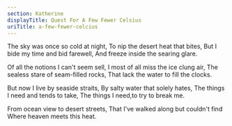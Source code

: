 ```yaml
---
section: Katherine
displayTitle: Quest For A Few Fewer Celsius
uriTitle: a-few-fewer-celcius
---
```


The sky was once so cold at night,
To nip the desert heat that bites,
But I bide my time and bid farewell,
And freeze inside the searing glare.

Of all the notions I can't seem sell,
I most of all miss the ice clung air,
The sealess stare of seam-filled rocks,
That lack the water to fill the clocks.

But now I live by seaside straits,
By salty water that solely hates,
The things I need and tends to take,
The things I need,to try to break me.

From ocean view to desert streets,
That I've walked along but couldn't find
Where heaven meets this heat.
